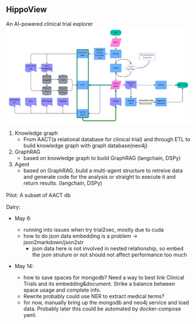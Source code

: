 ## HippoView

An AI-powered clinical trial explorer
![System Architecture](diagram/v2.png)



1. Knowledge graph
    - From AACT(a relational database for clinical trial) and through ETL to build knowledge graph with graph database(neo4j)
2. GraphRAG
    - based on knowledge graph to build GraphRAG (langchain, DSPy)
3. Agent
    - based on GraphRAG, build a multi-agent structure to retreive data and generate code for the analysis or straight to execute it and return results. (langchain, DSPy)


Pilot: A subset of AACT db　


Dairy:
* May 6: 
    - running into issues when try trial2vec, mostly due to cuda
    - how to do json data embedding is a problem -> json2markdown/json2str
        * json data here is not involved in nested relationship, so embed the json struture or not should not affect performance too much

* May 14:
    - how to save spaces for mongodb? Need a way to best link Clinical Trials and its embedding&document. Strike a balance between space usage and complete info.
    - Rewrite probably could use NER to extract medical terms?
    - for now, manually bring up the mongodb and neo4j service and load data. Probably later this could be automated by docker-compose yaml.